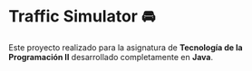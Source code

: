 # Traffic Simulator 🚘

Este proyecto realizado para la asignatura de **Tecnología de la Programación II** desarrollado completamente en **Java**.


